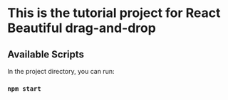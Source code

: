 # This is the tutorial project for React Beautiful drag-and-drop



## Available Scripts

In the project directory, you can run:

### `npm start`
